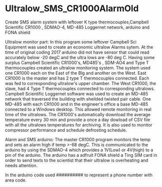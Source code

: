 # Ultralow_SMS_CR1000AlarmOld
Create SMS alarm system with leftover K type thermocouples,Campbell Scientific CR1000 , SDMAO-4, MD-485 Loggernet network, arduino and FONA shield

Ultralow monitor part:
In this program some leftover Campbell Sci Equipment was used to create an economic ultralow Alarms sytem.  At the time of original coding 2017
arduino did not have sensor that could read accurately below -20 degC and the ultra lows are -80 deg C.  Having some surplus Campbell Scientific CR1000's, MD485's , SDM-AO4
and Type T thermocouples created an ultralow monitoring system.  The  system used one CR1000 each on the East of the Blg and another on the West.  East CR1000 is the master and has 2 type T thermocouples connected.  Each was fed to corresponding ultralow's upper chamber.  The West CR1000, the slave, had 4 Type T thermocouples connected  to corresponding ultralows.   Campbell Scientific Loggernet software was used to create an MD-485 network that traversed the building  with sheilded twisted pair cable. One 
MD-485 with each CR1000 and in the engineer's office  a base MD-485 connected to a Windows desktop.  This allowed remote monitoring in real time of the ultralows. The CR1000's automatically download the  average temperature every 30 min and provide a once a day dowload of CSV file with all the ultralows temperatures for archiving.  It is also used to monitor compressor performance and schedule defrosting schedule.

Alarm and SMS arduino:
The master CR1000 program monitors the temp and sets an alarm high if temp >-68 degC.  This is communicated to the arduino by using the SDMAO-4 which provides a 1V(Low) or 4V(high) to a pin of the arduino.  The arduino has a adfruit FONA shield a Ting SIM card in order to send  texts to the scientist that their ultralow is overheating and needs attention.

In the arduino code used ########## to represent a phone number with area code.



